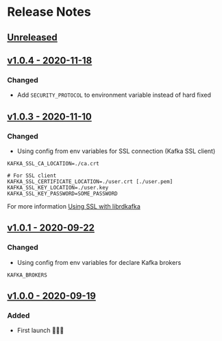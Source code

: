 # Release Notes

## [Unreleased](https://github.com/SepteniTechnology/laravel-kafka/compare/v1.0.4...master)

## [v1.0.4 - 2020-11-18](https://github.com/SepteniTechnology/laravel-kafka/compare/v1.0.1...v1.0.4)

### Changed
- Add `SECURITY_PROTOCOL` to environment variable instead of hard fixed

## [v1.0.3 - 2020-11-10](https://github.com/SepteniTechnology/laravel-kafka/compare/v1.0.1...v1.0.3)

### Changed
- Using config from env variables for SSL connection (Kafka SSL client)
```
KAFKA_SSL_CA_LOCATION=./ca.crt

# For SSL client
KAFKA_SSL_CERTIFICATE_LOCATION=./user.crt [./user.pem]
KAFKA_SSL_KEY_LOCATION=./user.key
KAFKA_SSL_KEY_PASSWORD=SOME_PASSWORD
```
For more information [Using SSL with librdkafka](https://github.com/edenhill/librdkafka/wiki/Using-SSL-with-librdkafka)

## [v1.0.1 - 2020-09-22](https://github.com/SepteniTechnology/laravel-kafka/compare/v1.0.0...v1.0.1)

### Changed
- Using config from env variables for declare Kafka brokers
```
KAFKA_BROKERS
```

## [v1.0.0 - 2020-09-19](https://github.com/SepteniTechnology/laravel-kafka/tree/v1.0.0)
### Added
- First launch 🚀🚀🚀
